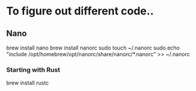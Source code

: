 # To figure out different code..

## Nano

brew install nano
brew install nanorc
sudo touch ~/.nanorc
sudo echo "include /opt/homebrew/opt/nanorc/share/nanorc/*.nanorc" >> ~/.nanorc


### Starting with Rust
    
brew install rustc
